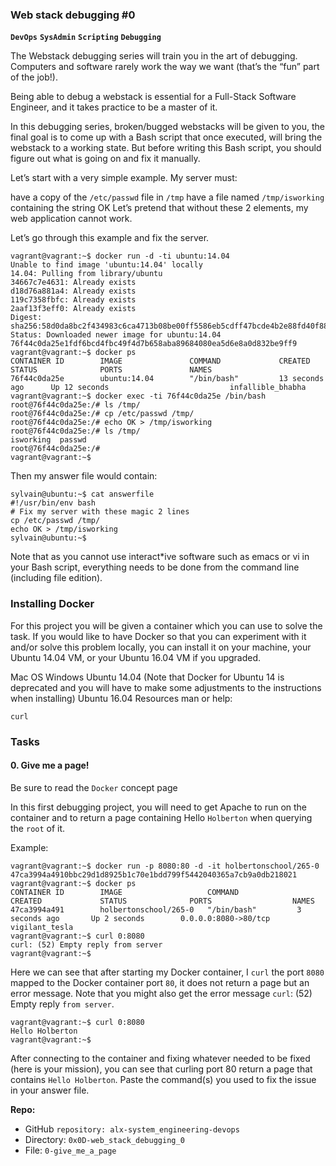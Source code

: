 ### **Web stack debugging #0**
**`DevOps`** **`SysAdmin`** **`Scripting`** **`Debugging`**

The Webstack debugging series will train you in the art of debugging. Computers and software rarely work the way we want (that’s the “fun” part of the job!).

Being able to debug a webstack is essential for a Full-Stack Software Engineer, and it takes practice to be a master of it.

In this debugging series, broken/bugged webstacks will be given to you, the final goal is to come up with a Bash script that once executed, will bring the webstack to a working state. But before writing this Bash script, you should figure out what is going on and fix it manually.

Let’s start with a very simple example. My server must:

have a copy of the `/etc/passwd` file in `/tmp`
have a file named `/tmp/isworking` containing the string OK
Let’s pretend that without these 2 elements, my web application cannot work.

Let’s go through this example and fix the server.
```
vagrant@vagrant:~$ docker run -d -ti ubuntu:14.04
Unable to find image 'ubuntu:14.04' locally
14.04: Pulling from library/ubuntu
34667c7e4631: Already exists
d18d76a881a4: Already exists
119c7358fbfc: Already exists
2aaf13f3eff0: Already exists
Digest: sha256:58d0da8bc2f434983c6ca4713b08be00ff5586eb5cdff47bcde4b2e88fd40f88
Status: Downloaded newer image for ubuntu:14.04
76f44c0da25e1fdf6bcd4fbc49f4d7b658aba89684080ea5d6e8a0d832be9ff9
vagrant@vagrant:~$ docker ps
CONTAINER ID        IMAGE               COMMAND             CREATED             STATUS              PORTS               NAMES
76f44c0da25e        ubuntu:14.04        "/bin/bash"         13 seconds ago      Up 12 seconds                           infallible_bhabha
vagrant@vagrant:~$ docker exec -ti 76f44c0da25e /bin/bash
root@76f44c0da25e:/# ls /tmp/
root@76f44c0da25e:/# cp /etc/passwd /tmp/
root@76f44c0da25e:/# echo OK > /tmp/isworking
root@76f44c0da25e:/# ls /tmp/
isworking  passwd
root@76f44c0da25e:/#
vagrant@vagrant:~$
```
Then my answer file would contain:
```
sylvain@ubuntu:~$ cat answerfile
#!/usr/bin/env bash
# Fix my server with these magic 2 lines
cp /etc/passwd /tmp/
echo OK > /tmp/isworking
sylvain@ubuntu:~$
```
Note that as you cannot use interact*ive software such as emacs or vi in your Bash script, everything needs to be done from the command line (including file edition).

### **Installing Docker**
For this project you will be given a container which you can use to solve the task. If you would like to have Docker so that you can experiment with it and/or solve this problem locally, you can install it on your machine, your Ubuntu 14.04 VM, or your Ubuntu 16.04 VM if you upgraded.

Mac OS
Windows
Ubuntu 14.04 (Note that Docker for Ubuntu 14 is deprecated and you will have to make some adjustments to the instructions when installing)
Ubuntu 16.04
Resources
man or help:

`curl`

### Tasks
#### **0. Give me a page!**
Be sure to read the `Docker` concept page

In this first debugging project, you will need to get Apache to run on the container and to return a page containing Hello `Holberton` when querying the `root` of it.

Example:
```
vagrant@vagrant:~$ docker run -p 8080:80 -d -it holbertonschool/265-0
47ca3994a4910bbc29d1d8925b1c70e1bdd799f5442040365a7cb9a0db218021
vagrant@vagrant:~$ docker ps
CONTAINER ID        IMAGE                   COMMAND             CREATED             STATUS              PORTS                  NAMES
47ca3994a491        holbertonschool/265-0   "/bin/bash"         3 seconds ago       Up 2 seconds        0.0.0.0:8080->80/tcp   vigilant_tesla
vagrant@vagrant:~$ curl 0:8080
curl: (52) Empty reply from server
vagrant@vagrant:~$
```
Here we can see that after starting my Docker container, I `curl` the port `8080` mapped to the Docker container port `80`, it does not return a page but an error message. Note that you might also get the error message `curl`: (52) Empty reply `from server`.
```
vagrant@vagrant:~$ curl 0:8080
Hello Holberton
vagrant@vagrant:~$
```
After connecting to the container and fixing whatever needed to be fixed (here is your mission), you can see that curling port 80 return a page that contains `Hello Holberton`. Paste the command(s) you used to fix the issue in your answer file.

**Repo:**

- GitHub `repository: alx-system_engineering-devops`
- Directory: `0x0D-web_stack_debugging_0`
- File: `0-give_me_a_page`
